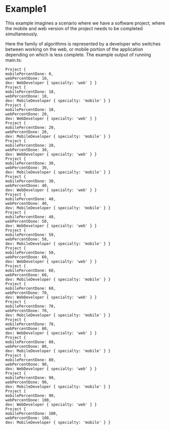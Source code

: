 # Example1


This example imagines a scenario where we have a software project, where the mobile and web version of the project needs to be completed simultaneously.

Here the family of algorithms is represented by a developer who switches between working on the web, or mobile portion of the application depending on which is less complete. The example output of running main.ts: 

    Project {
    mobilePercentDone: 0,
    webPercentDone: 10,
    dev: WebDeveloper { specialty: 'web' } }
    Project {
    mobilePercentDone: 10,
    webPercentDone: 10,
    dev: MobileDeveloper { specialty: 'mobile' } }
    Project {
    mobilePercentDone: 10,
    webPercentDone: 20,
    dev: WebDeveloper { specialty: 'web' } }
    Project {
    mobilePercentDone: 20,
    webPercentDone: 20,
    dev: MobileDeveloper { specialty: 'mobile' } }
    Project {
    mobilePercentDone: 20,
    webPercentDone: 30,
    dev: WebDeveloper { specialty: 'web' } }
    Project {
    mobilePercentDone: 30,
    webPercentDone: 30,
    dev: MobileDeveloper { specialty: 'mobile' } }
    Project {
    mobilePercentDone: 30,
    webPercentDone: 40,
    dev: WebDeveloper { specialty: 'web' } }
    Project {
    mobilePercentDone: 40,
    webPercentDone: 40,
    dev: MobileDeveloper { specialty: 'mobile' } }
    Project {
    mobilePercentDone: 40,
    webPercentDone: 50,
    dev: WebDeveloper { specialty: 'web' } }
    Project {
    mobilePercentDone: 50,
    webPercentDone: 50,
    dev: MobileDeveloper { specialty: 'mobile' } }
    Project {
    mobilePercentDone: 50,
    webPercentDone: 60,
    dev: WebDeveloper { specialty: 'web' } }
    Project {
    mobilePercentDone: 60,
    webPercentDone: 60,
    dev: MobileDeveloper { specialty: 'mobile' } }
    Project {
    mobilePercentDone: 60,
    webPercentDone: 70,
    dev: WebDeveloper { specialty: 'web' } }
    Project {
    mobilePercentDone: 70,
    webPercentDone: 70,
    dev: MobileDeveloper { specialty: 'mobile' } }
    Project {
    mobilePercentDone: 70,
    webPercentDone: 80,
    dev: WebDeveloper { specialty: 'web' } }
    Project {
    mobilePercentDone: 80,
    webPercentDone: 80,
    dev: MobileDeveloper { specialty: 'mobile' } }
    Project {
    mobilePercentDone: 80,
    webPercentDone: 90,
    dev: WebDeveloper { specialty: 'web' } }
    Project {
    mobilePercentDone: 90,
    webPercentDone: 90,
    dev: MobileDeveloper { specialty: 'mobile' } }
    Project {
    mobilePercentDone: 90,
    webPercentDone: 100,
    dev: WebDeveloper { specialty: 'web' } }
    Project {
    mobilePercentDone: 100,
    webPercentDone: 100,
    dev: MobileDeveloper { specialty: 'mobile' } }